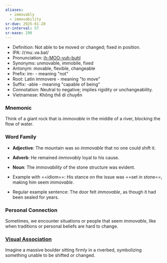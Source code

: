 ```yaml
---
aliases:
  - immovably
  - immovability
sr-due: 2025-01-20
sr-interval: 57
sr-ease: 290
---
```


- Definition: Not able to be moved or changed; fixed in position.
- IPA: /ɪˈmuː.və.bəl/
- Pronunciation: [ih-MOO-vuh-buhl](https://www.google.com/search?q=how+to+pronounce=immovable)
- Synonyms: unmovable, immobile, fixed
- Antonym: movable, flexible, changeable
- Prefix: im- - meaning "not"
- Root: Latin immovere - meaning "to move"
- Suffix: -able - meaning "capable of being"
- Connotation: Neutral to negative; implies rigidity or unchangeability.
- Vietnamese: Không thể di chuyển

### Mnemonic

Think of a giant rock that is *immovable* in the middle of a river, blocking the flow of water.

### Word Family

- **Adjective**: The mountain was so *immovable* that no one could shift it.
- **Adverb**: He remained *immovably* loyal to his cause.
- **Noun**: The *immovability* of the stone structure was evident.

- Example with ==idiom==: His stance on the issue was ==set in stone==, making him seem *immovable*.
- Regular example sentence: The door felt *immovable*, as though it had been sealed for years.

### Personal Connection

Sometimes, we encounter situations or people that seem *immovable*, like when traditions or personal beliefs are hard to change.

### [Visual Association](https://www.google.com/search?tbm=isch&q=immovable)

Imagine a massive boulder sitting firmly in a riverbed, symbolizing something unable to be shifted or changed.
